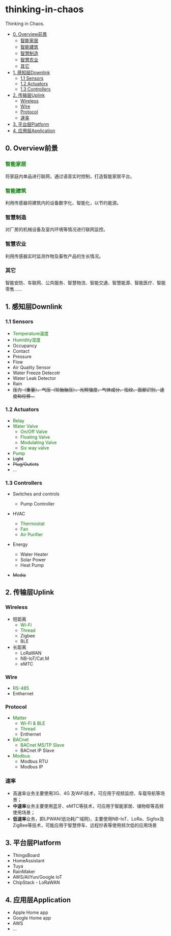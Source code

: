 <!-- omit in toc -->
# thinking-in-chaos
Thinking in Chaos.

- [0. Overview前景](#0-overview前景)
  - [智能家居](#智能家居)
  - [智能建筑](#智能建筑)
  - [智慧制造](#智慧制造)
  - [智慧农业](#智慧农业)
  - [其它](#其它)
- [1. 感知层Downlink](#1-感知层downlink)
  - [1.1 Sensors](#11-sensors)
  - [1.2 Actuators](#12-actuators)
  - [1.3 Controllers](#13-controllers)
- [2. 传输层Uplink](#2-传输层uplink)
  - [Wireless](#wireless)
  - [Wire](#wire)
  - [Protocol](#protocol)
  - [速率](#速率)
- [3. 平台层Platform](#3-平台层platform)
- [4. 应用层Application](#4-应用层application)


## 0. Overview前景
### <font color="Green">智能家居</font>
将家庭内单品进行联网，通过语音实时控制，打造智能家居平台。
### <font color="Green">智能建筑</font>
利用传感器将建筑内的设备数字化、智能化，以节约能源。
### 智慧制造
对厂房的机械设备及室内环境等情况进行联网监控。
### 智慧农业
利用传感器实时监测作物及畜牧产品的生长情况。
### 其它
智能安防、车联网、公共服务、智慧物流、智能交通、智慧能源、智能医疗、智能零售......

## 1. 感知层Downlink
### 1.1 Sensors
* <font color="Green">Temperature温度</font>
* <font color="Green">Humidity湿度</font>
* Occupancy
* Contact
* Pressure
* Flow
* Air Quality Sensor
* Water Freeze Detecotr
* Water Leak Detector
* Rain
* ~~压力（重量）、气压（轮胎胎压）、光照强度、气体成分、指纹、面部识别、速度和位移...~~

### 1.2 Actuators
* <font color="Green">Relay</font>
* <font color="Green">Water Valve</font>
  * <font color="Green">On/Off Valve</font>
  * <font color="Green">Floating Valve</font>
  * <font color="Green">Modulating Valve</font>
  * <font color="Green">Six way valve</font>
* <font color="Green">Pump</font>
* ~~Light~~
* ~~Plug/Outlets~~
* ...

### 1.3 Controllers
* Switches and controls
  * Pump Controller

* HVAC
  * <font color="Green">Thermostat</font>
  * <font color="Green">Fan</font>
  * <font color="Green">Air Purifier</font>

* Energy
  * Water Heater
  * Solar Power
  * Heat Pump

* ~~Media~~

## 2. 传输层Uplink
### Wireless
* 短距离
  * <font color="Green">Wi-Fi</font>
  * <font color="Green">Thread</font>
  * Zigbee
  * BLE
* 长距离
  * LoRaWAN
  * NB-IoT/Cat.M
  * eMTC

### Wire
* <font color="Green">RS-485</font>
* Enthernet

### Protocol
* <font color="Green">Matter</font>
  * <font color="Green">Wi-Fi & BLE</font>
  * <font color="Green">Thread</font>
  * Enthernet
* <font color="Green">BACnet</font>
  * <font color="Green">BACnet MS/TP Slave</font>
  * BACnet IP Slave
* <font color="Green">Modbus</font>
  * Modbus RTU
  * Modbus IP

### 速率
* 高速率业务主要使用3G、4G 及WiFi技术，可应用于视频监控、车载导航等场景；
* **中速率**业务主要使用蓝牙、eMTC等技术，可应用于智能家居、储物柜等高频使用场景；
* **低速率**业务，即LPWAN(低功耗广域网)，主要使用NB-IoT、LoRa、Sigfox及ZigBee等技术，可能应用于智慧停车、远程抄表等使用频次低的应用场景

## 3. 平台层Platform
* ThingsBoard
* HomeAssistant
* Tuya
* RainMaker
* AWS/AliYun/Google IoT
* ChipStack - LoRaWAN

## 4. 应用层Application
* Apple Home app
* Google Home app
* AWS
* ...